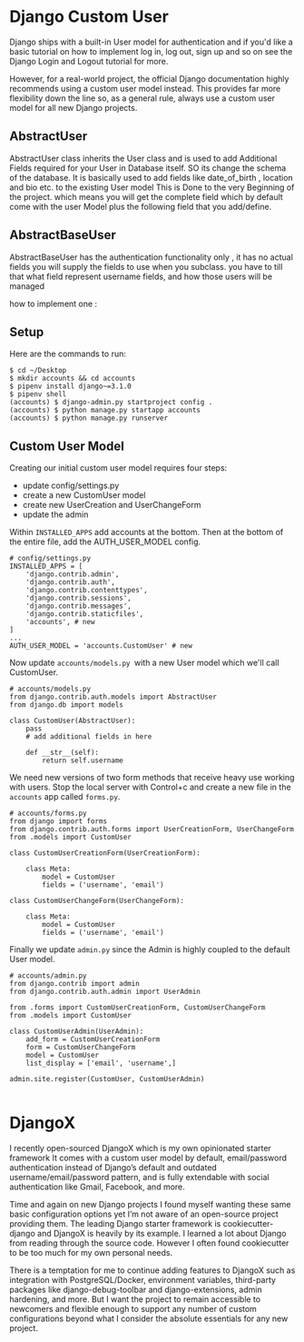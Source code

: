 # Django Custom User

Django ships with a built-in User model for authentication and if you'd like a basic tutorial on how to implement log in, log out, sign up and so on see the Django Login and Logout tutorial for more.

However, for a real-world project, the official Django documentation highly recommends using a custom user model instead. This provides far more flexibility down the line so, as a general rule, always use a custom user model for all new Django projects.

## AbstractUser
AbstractUser class inherits the User class and is used to add Additional Fields required for your User in Database itself. SO its change the schema of the database. It is basically used to add fields like date_of_birth , location and bio etc. to the existing User model This is Done to the very Beginning of the project. which means you will get the complete field which by default come with the user Model plus the following field that you add/define.



## AbstractBaseUser
AbstractBaseUser has the authentication functionality only , it has no actual fields you will supply the fields to use when you subclass.
you have to till that what field represent username fields, and how those users will be managed

how to implement one  :


## Setup

Here are the commands to run:
```
$ cd ~/Desktop
$ mkdir accounts && cd accounts
$ pipenv install django~=3.1.0
$ pipenv shell
(accounts) $ django-admin.py startproject config .
(accounts) $ python manage.py startapp accounts
(accounts) $ python manage.py runserver
```

## Custom User Model
Creating our initial custom user model requires four steps:

+ update config/settings.py
+ create a new CustomUser model
+ create new UserCreation and UserChangeForm
+ update the admin


Within `INSTALLED_APPS` add accounts at the bottom. Then at the bottom of the entire file, add the AUTH_USER_MODEL config.
```
# config/settings.py
INSTALLED_APPS = [
    'django.contrib.admin',
    'django.contrib.auth',
    'django.contrib.contenttypes',
    'django.contrib.sessions',
    'django.contrib.messages',
    'django.contrib.staticfiles',
    'accounts', # new
]
...
AUTH_USER_MODEL = 'accounts.CustomUser' # new

```

Now update `accounts/models.py `with a new User model which we'll call CustomUser.

```
# accounts/models.py
from django.contrib.auth.models import AbstractUser
from django.db import models

class CustomUser(AbstractUser):
    pass
    # add additional fields in here

    def __str__(self):
        return self.username
```

We need new versions of two form methods that receive heavy use working with users. Stop the local server with Control+c and create a new file in the `accounts` app called `forms.py`.

```
# accounts/forms.py
from django import forms
from django.contrib.auth.forms import UserCreationForm, UserChangeForm
from .models import CustomUser

class CustomUserCreationForm(UserCreationForm):

    class Meta:
        model = CustomUser
        fields = ('username', 'email')

class CustomUserChangeForm(UserChangeForm):

    class Meta:
        model = CustomUser
        fields = ('username', 'email')
```

Finally we update `admin.py` since the Admin is highly coupled to the default User model.
```
# accounts/admin.py
from django.contrib import admin
from django.contrib.auth.admin import UserAdmin

from .forms import CustomUserCreationForm, CustomUserChangeForm
from .models import CustomUser

class CustomUserAdmin(UserAdmin):
    add_form = CustomUserCreationForm
    form = CustomUserChangeForm
    model = CustomUser
    list_display = ['email', 'username',]

admin.site.register(CustomUser, CustomUserAdmin)


```




# DjangoX

I recently open-sourced DjangoX which is my own opinionated starter framework  It comes with a custom user model by default, email/password authentication instead of Django’s default and outdated username/email/password pattern, and is fully extendable with social authentication like Gmail, Facebook, and more.

Time and again on new Django projects I found myself wanting these same basic configuration options yet I’m not aware of an open-source project providing them. The leading Django starter framework is cookiecutter-django and DjangoX is heavily by its example. I learned a lot about Django from reading through the source code. However I often found cookiecutter to be too much for my own personal needs.

There is a temptation for me to continue adding features to DjangoX such as integration with PostgreSQL/Docker, environment variables, third-party packages like django-debug-toolbar and django-extensions, admin hardening, and more. But I want the project to remain accessible to newcomers and flexible enough to support any number of custom configurations beyond what I consider the absolute essentials for any new project.








